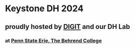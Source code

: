 # Keystone DH 2024
## proudly hosted by [DIGIT](https://digit-psb.github.io/DIGIT/) and our DH Lab 
### at [Penn State Erie, The Behrend College](https://behrend.psu.edu/)
